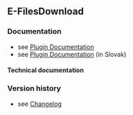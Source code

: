 E-FilesDownload
----------

### Documentation

* see [Plugin Documentation](./doc/About.md)
* see [Plugin Documentation](./doc/About_sk.md) (in Slovak)

#### Technical documentation


### Version history

* see [Changelog](./CHANGELOG.md)

